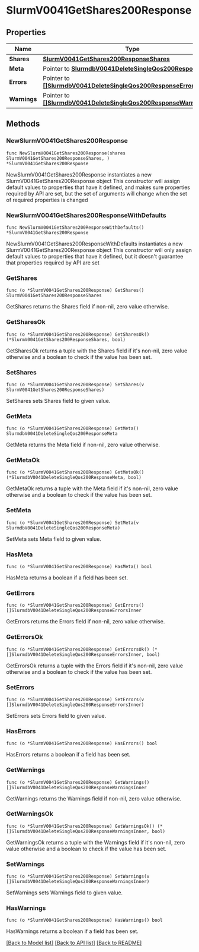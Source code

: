 # SlurmV0041GetShares200Response

## Properties

Name | Type | Description | Notes
------------ | ------------- | ------------- | -------------
**Shares** | [**SlurmV0041GetShares200ResponseShares**](SlurmV0041GetShares200ResponseShares.md) |  | 
**Meta** | Pointer to [**SlurmdbV0041DeleteSingleQos200ResponseMeta**](SlurmdbV0041DeleteSingleQos200ResponseMeta.md) |  | [optional] 
**Errors** | Pointer to [**[]SlurmdbV0041DeleteSingleQos200ResponseErrorsInner**](SlurmdbV0041DeleteSingleQos200ResponseErrorsInner.md) | Query errors | [optional] 
**Warnings** | Pointer to [**[]SlurmdbV0041DeleteSingleQos200ResponseWarningsInner**](SlurmdbV0041DeleteSingleQos200ResponseWarningsInner.md) | Query warnings | [optional] 

## Methods

### NewSlurmV0041GetShares200Response

`func NewSlurmV0041GetShares200Response(shares SlurmV0041GetShares200ResponseShares, ) *SlurmV0041GetShares200Response`

NewSlurmV0041GetShares200Response instantiates a new SlurmV0041GetShares200Response object
This constructor will assign default values to properties that have it defined,
and makes sure properties required by API are set, but the set of arguments
will change when the set of required properties is changed

### NewSlurmV0041GetShares200ResponseWithDefaults

`func NewSlurmV0041GetShares200ResponseWithDefaults() *SlurmV0041GetShares200Response`

NewSlurmV0041GetShares200ResponseWithDefaults instantiates a new SlurmV0041GetShares200Response object
This constructor will only assign default values to properties that have it defined,
but it doesn't guarantee that properties required by API are set

### GetShares

`func (o *SlurmV0041GetShares200Response) GetShares() SlurmV0041GetShares200ResponseShares`

GetShares returns the Shares field if non-nil, zero value otherwise.

### GetSharesOk

`func (o *SlurmV0041GetShares200Response) GetSharesOk() (*SlurmV0041GetShares200ResponseShares, bool)`

GetSharesOk returns a tuple with the Shares field if it's non-nil, zero value otherwise
and a boolean to check if the value has been set.

### SetShares

`func (o *SlurmV0041GetShares200Response) SetShares(v SlurmV0041GetShares200ResponseShares)`

SetShares sets Shares field to given value.


### GetMeta

`func (o *SlurmV0041GetShares200Response) GetMeta() SlurmdbV0041DeleteSingleQos200ResponseMeta`

GetMeta returns the Meta field if non-nil, zero value otherwise.

### GetMetaOk

`func (o *SlurmV0041GetShares200Response) GetMetaOk() (*SlurmdbV0041DeleteSingleQos200ResponseMeta, bool)`

GetMetaOk returns a tuple with the Meta field if it's non-nil, zero value otherwise
and a boolean to check if the value has been set.

### SetMeta

`func (o *SlurmV0041GetShares200Response) SetMeta(v SlurmdbV0041DeleteSingleQos200ResponseMeta)`

SetMeta sets Meta field to given value.

### HasMeta

`func (o *SlurmV0041GetShares200Response) HasMeta() bool`

HasMeta returns a boolean if a field has been set.

### GetErrors

`func (o *SlurmV0041GetShares200Response) GetErrors() []SlurmdbV0041DeleteSingleQos200ResponseErrorsInner`

GetErrors returns the Errors field if non-nil, zero value otherwise.

### GetErrorsOk

`func (o *SlurmV0041GetShares200Response) GetErrorsOk() (*[]SlurmdbV0041DeleteSingleQos200ResponseErrorsInner, bool)`

GetErrorsOk returns a tuple with the Errors field if it's non-nil, zero value otherwise
and a boolean to check if the value has been set.

### SetErrors

`func (o *SlurmV0041GetShares200Response) SetErrors(v []SlurmdbV0041DeleteSingleQos200ResponseErrorsInner)`

SetErrors sets Errors field to given value.

### HasErrors

`func (o *SlurmV0041GetShares200Response) HasErrors() bool`

HasErrors returns a boolean if a field has been set.

### GetWarnings

`func (o *SlurmV0041GetShares200Response) GetWarnings() []SlurmdbV0041DeleteSingleQos200ResponseWarningsInner`

GetWarnings returns the Warnings field if non-nil, zero value otherwise.

### GetWarningsOk

`func (o *SlurmV0041GetShares200Response) GetWarningsOk() (*[]SlurmdbV0041DeleteSingleQos200ResponseWarningsInner, bool)`

GetWarningsOk returns a tuple with the Warnings field if it's non-nil, zero value otherwise
and a boolean to check if the value has been set.

### SetWarnings

`func (o *SlurmV0041GetShares200Response) SetWarnings(v []SlurmdbV0041DeleteSingleQos200ResponseWarningsInner)`

SetWarnings sets Warnings field to given value.

### HasWarnings

`func (o *SlurmV0041GetShares200Response) HasWarnings() bool`

HasWarnings returns a boolean if a field has been set.


[[Back to Model list]](../README.md#documentation-for-models) [[Back to API list]](../README.md#documentation-for-api-endpoints) [[Back to README]](../README.md)


